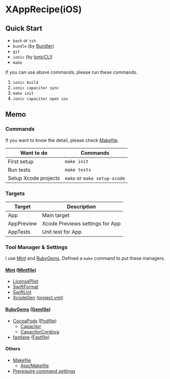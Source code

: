 # XAppRecipe(iOS)
## Quick Start
* ```bash``` or ```zsh```
* ```bundle``` (by [Bundler])
* ```git```
* ```ionic``` (by [IonicCLI])
* ```make```

If you can use above commands, please run these commands.

1. ```ionic build```
2. ```ionic capacitor sync```
3. ```make init```
4. ```ionic capacitor open ios```


## Memo
### Commands
If you want to know the detail, please check [Makefile].

Want to do | Commands
--- | ---
First setup | ```make init```
Run tests | ```make tests```
Setup Xcode projects | ```make``` or ```make setup-xcode```

### Targets
Target | Description
--- | ---
App | Main target
AppPreview | Xcode Previews settings for App
AppTests | Unit test for App

### Tool Manager & Settings
I use [Mint] and [RubyGems].
Defined a ```make``` command to put these managers.

#### [Mint] ([Mintfile](./App/Mintfile))
* [LicensePlist]
* [SwiftFormat]
* [SwiftLint]
* [XcodeGen] ([project.yml](./App/project.yml))

#### [RubyGems] ([Gemfile](./App/Gemfile))
* [CocoaPods] ([Podfile](./App/Podfile))
  * [Capacitor](https://cocoapods.org/pods/Capacitor)
  * [CapacitorCordova](https://cocoapods.org/pods/CapacitorCordova)
* [fastlane] ([Fastfile](./App/fastlane/Fastfile))

#### Others
* [Makefile][Makefile]
  * [App/Makefile](./App/Makefile)
* [Prerequire command settings](./App/scripts/setup-command.sh)


[Bundler]: https://bundler.io/
[CocoaPods]: https://cocoapods.org/
[fastlane]: https://fastlane.tools/
[IonicCLI]: https://ionicframework.com/
[LicensePlist]: https://github.com/mono0926/LicensePlist
[Makefile]: ./Makefile
[Mint]: https://github.com/yonaskolb/Mint
[Node]: https://nodejs.org/
[RubyGems]: https://rubygems.org/
[SwiftFormat]: https://github.com/nicklockwood/SwiftFormat
[SwiftLint]: https://github.com/realm/SwiftLint
[XcodeGen]: https://github.com/yonaskolb/XcodeGen
